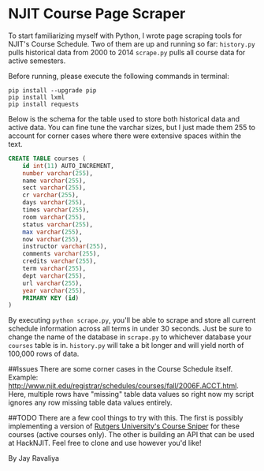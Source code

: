 # NJIT Course Page Scraper

To start familiarizing myself with Python, I wrote page scraping tools for NJIT's Course Schedule. Two of them are up and running so far:
	`history.py` pulls historical data from 2000 to 2014
	`scrape.py` pulls all course data for active semesters. 

Before running, please execute the following commands in terminal:
```
pip install --upgrade pip
pip install lxml
pip install requests
```

Below is the schema for the table used to store both historical data and active data. You can fine tune the varchar sizes, but I just made them 255 to account for corner cases where there were extensive spaces within the text. 

```SQL
CREATE TABLE courses (
	id int(11) AUTO_INCREMENT,
	number varchar(255),
	name varchar(255),
	sect varchar(255),
	cr varchar(255),
	days varchar(255),
	times varchar(255),
	room varchar(255),
	status varchar(255),
	max varchar(255),
	now varchar(255),
	instructor varchar(255),
	comments varchar(255),
	credits varchar(255),
	term varchar(255),
	dept varchar(255),
	url varchar(255),
	year varchar(255),
	PRIMARY KEY (id)
)
```

By executing `python scrape.py`, you'll be able to scrape and store all current schedule information across all terms in under 30 seconds. Just be sure to change the name of the database in `scrape.py` to whichever database your `courses` table is in. `history.py` will take a bit longer and will yield north of 100,000 rows of data.

##Issues
There are some corner cases in the Course Schedule itself. Example: http://www.njit.edu/registrar/schedules/courses/fall/2006F.ACCT.html. Here, multiple rows have "missing" table data values so right now my script ignores any row missing table data values entirely. 

##TODO
There are a few cool things to try with this. The first is possibly implementing a version of [Rutgers University's Course Sniper](http://sniper.rutgers.io) for these courses (active courses only). The other is building an API that can be used at HackNJIT. Feel free to clone and use however you'd like!

By Jay Ravaliya
